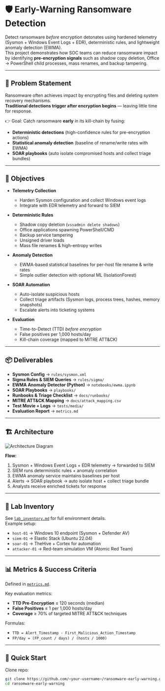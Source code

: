 # 🛡️ Early-Warning Ransomware Detection

Detect ransomware *before* encryption detonates using hardened telemetry (Sysmon + Windows Event Logs + EDR), deterministic rules, and lightweight anomaly detection (EWMA).  
This project demonstrates how SOC teams can reduce ransomware impact by identifying **pre-encryption signals** such as shadow copy deletion, Office → PowerShell child processes, mass renames, and backup tampering.

---

## 📌 Problem Statement
Ransomware often achieves impact by encrypting files and deleting system recovery mechanisms.  
**Traditional detections trigger after encryption begins** — leaving little time for response.  

👉 Goal: Catch ransomware **early** in its kill-chain by fusing:
- **Deterministic detections** (high-confidence rules for pre-encryption actions)
- **Statistical anomaly detection** (baseline of rename/write rates with EWMA)
- **SOAR playbooks** (auto isolate compromised hosts and collect triage bundles)

---

## 🎯 Objectives
- **Telemetry Collection**  
  - Harden Sysmon configuration and collect Windows event logs  
  - Integrate with EDR telemetry and forward to SIEM  

- **Deterministic Rules**  
  - Shadow copy deletion (`vssadmin delete shadows`)  
  - Office applications spawning PowerShell/CMD  
  - Backup service tampering  
  - Unsigned driver loads  
  - Mass file renames & high-entropy writes  

- **Anomaly Detection**  
  - EWMA-based statistical baselines for per-host file rename & write rates  
  - Simple outlier detection with optional ML (IsolationForest)  

- **SOAR Automation**  
  - Auto-isolate suspicious hosts  
  - Collect triage artifacts (Sysmon logs, process trees, hashes, memory snapshots)  
  - Escalate alerts into ticketing systems  

- **Evaluation**  
  - Time-to-Detect (TTD) *before encryption*  
  - False positives per 1,000 hosts/day  
  - Kill-chain coverage (mapped to MITRE ATT&CK)  

---

## 📦 Deliverables
- **Sysmon Config** → `rules/sysmon.xml`  
- **Sigma Rules & SIEM Queries** → `rules/sigma/`  
- **EWMA Anomaly Detector (Python)** → `notebooks/ewma.ipynb`  
- **SOAR Playbooks** → `playbooks/`  
- **Runbooks & Triage Checklist** → `docs/runbooks/`  
- **MITRE ATT&CK Mapping** → `docs/attack_mapping.csv`  
- **Test Movie + Logs** → `tests/media/`  
- **Evaluation Report** → `metrics.md`  

---

## 🏗️ Architecture
![Architecture Diagram](ARCHITECTURE.png)

**Flow:**
1. Sysmon + Windows Event Logs + EDR telemetry → forwarded to SIEM  
2. SIEM runs deterministic rules + anomaly correlation  
3. EWMA anomaly service maintains baselines per host  
4. Alerts → SOAR playbook → auto isolate host + collect triage bundle  
5. Analysts receive enriched tickets for response  

---

## 🧪 Lab Inventory
See [`lab_inventory.md`](lab_inventory.md) for full environment details.  
Example setup:
- `host-01` → Windows 10 endpoint (Sysmon + Defender AV)  
- `siem-01` → Elastic Stack (Ubuntu 22.04)  
- `soar-01` → TheHive + Cortex for automation  
- `attacker-01` → Red-team simulation VM (Atomic Red Team)  

---

## 📊 Metrics & Success Criteria
Defined in [`metrics.md`](metrics.md).  

Key evaluation metrics:
- **TTD Pre-Encryption** ≤ 120 seconds (median)  
- **False Positives** ≤ 1 per 1,000 hosts/day  
- **Coverage** ≥ 70% of targeted MITRE ATT&CK techniques  

Formulas:  
- `TTD = Alert_Timestamp - First_Malicious_Action_Timestamp`  
- `FP/day = (FP_count / days) / (hosts / 1000)`  

---

## 🚀 Quick Start
Clone repo:
```bash
git clone https://github.com/<your-username>/ransomware-early-warning.git
cd ransomware-early-warning
